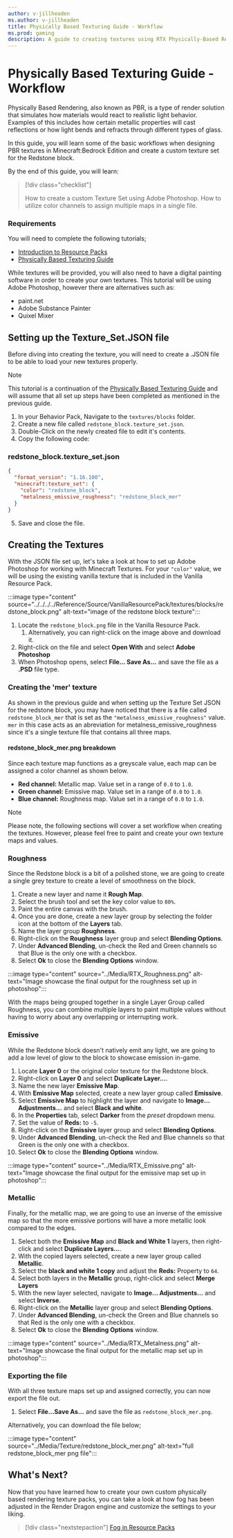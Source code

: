 ```yaml
---
author: v-jillheaden
ms.author: v-jillheaden
title: Physically Based Texturing Guide - Workflow
ms.prod: gaming
description: A guide to creating textures using RTX Physically-Based Rendering with Adobe Photoshop
---
```


# Physically Based Texturing Guide - Workflow

Physically Based Rendering, also known as PBR, is a type of render solution that simulates how materials would react to realistic light behavior. Examples of this includes how certain metallic properties will cast reflections or how light bends and refracts through different types of glass.

In this guide, you will learn some of the basic workflows when designing PBR textures in Minecraft:Bedrock Edition and create a custom texture set for the Redstone block.

By the end of this guide, you will learn:

> [!div class="checklist"]
>
> How to create a custom Texture Set using Adobe Photoshop.
> How to utilize color channels to assign multiple maps in a single file.

### Requirements

You will need to complete the following tutorials;

- [Introduction to Resource Packs](../../../ResourcePack.md)
- [Physically Based Texturing Guide](RTX_PBRTexturingGuide_Intro.md)

While textures will be provided, you will also need to have a digital painting software in order to create your own textures. This tutorial will be using Adobe Photoshop, however there are alternatives such as:

- paint.net
- Adobe Substance Painter
- Quixel Mixer

## Setting up the Texture_Set.JSON file

Before diving into creating the texture, you will need to create a .JSON file to be able to load your new textures properly.

> [!NOTE]
> This tutorial is a continuation of the [Physically Based Texturing Guide](RTX_PBRTexturingGuide_Intro.md) and will assume that all set up steps have been completed as mentioned in the previous guide.

1. In your Behavior Pack, Navigate to the `textures/blocks` folder.
1. Create a new file called `redstone_block.texture_set.json`.
1. Double-Click on the newly created file to edit it's contents.
1. Copy the following code:

### redstone_block.texture_set.json

```JSON
{
  "format_version": "1.16.100",
  "minecraft:texture_set": {
    "color": "redstone_block",
    "metalness_emissive_roughness": "redstone_block_mer"
  }
}
```

5. Save and close the file.

## Creating the Textures

With the JSON file set up, let's take a look at how to set up Adobe Photoshop for working with Minecraft Textures. For your `"color"` value, we will be using the existing vanilla texture that is included in the Vanilla Resource Pack.

:::image type="content" source="../../../../Reference/Source/VanillaResourcePack/textures/blocks/redstone_block.png" alt-text="image of the redstone block texture":::

1. Locate the `redstone_block.png` file in the Vanilla Resource Pack.
    1. Alternatively, you can right-click on the image above and download it.
1. Right-click on the file and select **Open With** and select **Adobe Photoshop**
1. When Photoshop opens, select **File... Save As...** and save the file as a **.PSD** file type.

### Creating the 'mer' texture

As shown in the previous guide and when setting up the Texture Set JSON for the redstone block, you may have noticed that there is a file called `redstone_block_mer` that is set as the `"metalness_emissive_roughness"` value. `mer` in this case acts as an abreviation for metalness_emissive_roughness since it's a single texture file that contains all three maps.

#### redstone_block_mer.png breakdown

Since each texture map functions as a greyscale value, each map can be assigned a color channel as shown below.

- **Red channel:** Metallic map. Value set in a range of `0.0` to `1.0`.
- **Green channel:** Emissive map. Value set in a range of `0.0` to `1.0`.
- **Blue channel:** Roughness map. Value set in a range of `0.0` to `1.0`.

> [!NOTE]
> Please note, the following sections will cover a set workflow when creating the textures. However, please feel free to paint and create your own texture maps and values.

### Roughness

Since the Redstone block is a bit of a polished stone, we are going to create a single grey texture to create a level of smoothness on the block.

1. Create a new layer and name it **Rough Map**.
1. Select the brush tool and set the key color value to `80%`.
1. Paint the entire canvas with the brush.
1. Once you are done, create a new layer group by selecting the folder icon at the bottom of the **Layers** tab.
1. Name the layer group **Roughness**.
1. Right-click on the **Roughness** layer group and select **Blending Options**.
1. Under **Advanced Blending**, un-check the Red and Green channels so that Blue is the only one with a checkbox.
1. Select **Ok** to close the **Blending Options** window.

:::image type="content" source="../Media/RTX_Roughness.png" alt-text="Image showcase the final output for the roughness set up in photoshop":::

With the maps being grouped together in a single Layer Group called Roughness, you can combine multiple layers to paint multiple values without having to worry about any overlapping or interrupting work.

### Emissive

While the Redstone block doesn't natively emit any light, we are going to add a low level of glow to the block to showcase emission in-game.

1. Locate **Layer 0** or the original color texture for the Redstone block.
1. Right-click on **Layer 0** and select **Duplicate Layer...**.
1. Name the new layer **Emissive Map**.
1. With **Emissive Map** selected, create a new layer group called **Emissive**.
1. Select **Emissive Map** to highlight the layer and navigate to **Image... Adjustments...** and select **Black and white**.
1. In the **Properties** tab, select **Darker** from the *preset* dropdown menu.
1. Set the value of **Reds:** to `-5`.
1. Right-click on the **Emissive** layer group and select **Blending Options**.
1. Under **Advanced Blending**, un-check the Red and Blue channels so that Green is the only one with a checkbox.
1. Select **Ok** to close the **Blending Options** window.

:::image type="content" source="../Media/RTX_Emissive.png" alt-text="Image showcase the final output for the emissive map set up in photoshop":::

### Metallic

Finally, for the metallic map, we are going to use an inverse of the emissive map so that the more emissive portions will have a more metallic look compared to the edges.

1. Select both the **Emissive Map** and **Black and White 1** layers, then right-click and select **Duplicate Layers...**.
1. With the copied layers selected, create a new layer group called **Metallic**.
1. Select the **black and white 1 copy** and adjust the **Reds:** Property to `64`.
1. Select both layers in the **Metallic** group, right-click and select **Merge Layers**
1. With the new layer selected, navigate to **Image... Adjustments...** and select **Inverse**.
1. Right-click on the **Metallic** layer group and select **Blending Options**.
1. Under **Advanced Blending**, un-check the Green and Blue channels so that Red is the only one with a checkbox.
1. Select **Ok** to close the **Blending Options** window.

:::image type="content" source="../Media/RTX_Metalness.png" alt-text="Image showcase the final output for the metallic map set up in photoshop":::

### Exporting the file

With all three texture maps set up and assigned correctly, you can now export the file out.

1. Select **File...Save As...** and save the file as `redstone_block_mer.png`.

Alternatively, you can download the file below;

:::image type="content" source="../Media/Texture/redstone_block_mer.png" alt-text="full redstone_block_mer png file":::

## What's Next?

Now that you have learned how to create your own custom physically based rendering texture packs, you can take a look at how fog has been adjusted in the Render Dragon engine and customize the settings to your liking.

> [!div class="nextstepaction"]
> [Fog in Resource Packs](../../../FogInResourcePacks.md)